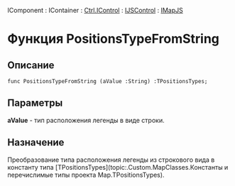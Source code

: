 ﻿---
Link: .Ctrl.IMapJS.@PositionsTypeFromString
---

IComponent : IContainer : [Ctrl.IControl](topic:Com.Custom.ComClasses.Ctrl.IControl.Default) :
[IJSControl](topic:Com.Custom.ComClasses.Ctrl.IJSControl.Default) : [IMapJS](Default)

# Функция PositionsTypeFromString

## Описание

    func PositionsTypeFromString (aValue :String) :TPositionsTypes;

## Параметры

**aValue** - тип расположения легенды в виде строки.

## Назначение

Преобразование типа расположения легенды из строкового вида в константу типа
[TPositionsTypes](topic:.Custom.MapClasses.Константы и перечислимые типы проекта Map.TPositionsTypes).